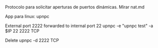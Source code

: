 Protocolo para solicitar aperturas de puertos dinámicas.
Mirar nat.md

App para linux:
upnpc

External port 2222 forwarded to internal port 22
upnpc -e "upnpc test" -a $IP 22 2222 TCP

Delete
upnpc -d 2222 TCP
